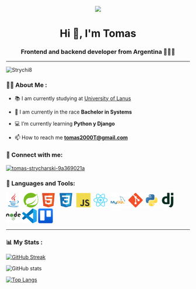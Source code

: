 <div id="header" align="center">
    <img src="https://i.giphy.com/media/v1.Y2lkPTc5MGI3NjExbWg3eHVjdHRlejM4N2tuaWZ1NHpucGhzemtwb29hM3htZmVwZWU2aCZlcD12MV9pbnRlcm5hbF9naWZfYnlfaWQmY3Q9Zw/CrFLL3CnRpw5ddlBMm/giphy.gif" width="200" />
    <h1 align="center">Hi 👋, I'm Tomas</h1>
    <h3 align="center">Frontend and backend developer from Argentina 💙🤍💙</h3>
</div>

---

<!-- VISTAS DEL PERFIL -->
<p align="left">
  <img src="https://komarev.com/ghpvc/?username=Strychi8&label=Profile%20views&color=770677&style=for-the-badge&logo=star" alt="Strychi8" style="padding-right:20px;" />
</p>

<!-- BREVE DESCRIPCION -->
### 👨‍💻 About Me :

- 📚 I am currently studying at [University of Lanus](https://www.unla.edu.ar/)

- 🌱 I am currently in the race **Bachelor in Systems**

- 💻 I’m currently learning **Python y Django**

- 📫 How to reach me **tomas2000T@gmail.com**

<!-- CONTACTO -->
<h3 align="left">🤝 Connect with me:</h3>
<p align="left">
<a href="https://linkedin.com/in/tomas-strycharski-9a369021a" target="blank"><img align="center" src="https://raw.githubusercontent.com/rahuldkjain/github-profile-readme-generator/master/src/images/icons/Social/linked-in-alt.svg" alt="tomas-strycharski-9a369021a" height="30" width="40" /></a>
</p>


<!-- LENGUAJES Y HERRAMIENTAS -->
<div align="left">
    <h3>🔨 Languages and Tools:</h3>
    <div>
        <img src="https://github.com/devicons/devicon/blob/master/icons/java/java-original.svg" title="Java" alt="Java" width="40" height="40"/>&nbsp;
        <img src="https://github.com/devicons/devicon/blob/master/icons/spring/spring-original.svg" title="Spring" alt="Spring" width="40" height="40"/>&nbsp;
        <img src="https://github.com/devicons/devicon/blob/master/icons/html5/html5-original.svg" title="HTML5" alt="HTML" width="40" height="40"/>&nbsp;
        <img src="https://github.com/devicons/devicon/blob/master/icons/css3/css3-original.svg"  title="CSS3" alt="CSS" width="40" height="40"/>&nbsp;
        <img src="https://github.com/devicons/devicon/blob/master/icons/javascript/javascript-original.svg" title="JavaScript" alt="JavaScript" width="40" height="40"/>&nbsp;
        <img src="https://github.com/devicons/devicon/blob/master/icons/react/react-original.svg" title="React" alt="React" width="40" height="40"/>&nbsp;
        <img src="https://github.com/devicons/devicon/blob/master/icons/mysql/mysql-original-wordmark.svg" title="MySQL"  alt="MySQL" width="40" height="40"/>&nbsp;
        <img src="https://github.com/devicons/devicon/blob/master/icons/git/git-original.svg" title="Git" **alt="Git" width="40" height="40"/>
        <img src="https://github.com/devicons/devicon/blob/master/icons/python/python-original.svg" title="Git" **alt="Git" width="40" height="40"/>
        <img src="https://github.com/devicons/devicon/blob/master/icons/django/django-plain.svg" title="Django" alt="Django" width="40" height="40"/>&nbsp;
        <img src="https://github.com/devicons/devicon/blob/master/icons/nodejs/nodejs-original-wordmark.svg" title="Git" **alt="Git" width="40" height="40"/>
        <img src="https://github.com/devicons/devicon/blob/master/icons/vscode/vscode-original.svg" title="Git" **alt="Git" width="40" height="40"/>
        <img src="https://github.com/devicons/devicon/blob/master/icons/trello/trello-original.svg" title="Trello" **alt="Trello" width="40" height="40"/>
      </div>
</div>


<!-- STATS Y LENGUAJES MAS USADOS -->
---

### 📊 My Stats :

[![GitHub Streak](http://github-readme-streak-stats.herokuapp.com?user=Strychi8&theme=onedark)](https://git.io/streak-stats)

![GitHub stats](https://github-readme-stats.vercel.app/api?username=Strychi8&show_icons=true&theme=radical)

[![Top Langs](https://github-readme-stats.vercel.app/api/top-langs/?username=Strychi8&theme=tokyonight)](https://github.com/anuraghazra/github-readme-stats)

